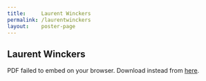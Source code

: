 ```yaml
---
title:     Laurent Winckers
permalink: /laurentwinckers
layout:    poster-page
---
```


## Laurent Winckers

<object width="100%" height="650" type="application/pdf" data="https://bytemal.github.io/bytemal-2020/submissions/files/Poster_ByteMAL_LA_Winckers.pdf#view=FitH&scrollbar=0&toolbar=0&navpanes=0">
    <p>PDF failed to embed on your browser. Download instead from 
    <a href="https://github.com/bytemal/bytemal-2020/raw/master/submissions/files/Poster_ByteMAL_LA_Winckers.pdf">here</a>.</p>
</object>


